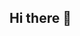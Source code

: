 ## Hi there 👋

<!--
**evansodhiambo435-byte/evansodhiambo435-byte** is a ✨ _special_ ✨ repository because its `README.md` (this file) appears on your GitHub profile.

Here are some ideas to get you started:
### Hi there 👋, I'm Evans Odhiambo Onyango  

- 🔭 I’m currently working on: **e-Taka (AI-powered waste management app)** and **Snappy Food Company (restaurant business)**  
- 🌱 I’m currently learning: **React Native, AI integration, and cloud solutions**  
- 👯 I’m looking to collaborate on: **sustainability projects, AI-powered apps, and open-source tech for social good**  
- 🤔 I’m looking for help with: **advanced AI scheduling systems, Spotify API integrations, and scaling startups**  
- 💬 Ask me about: **ICT systems, app development, ERPs, and NGO digital solutions**  
- 📫 How to reach me: **[LinkedIn](https://linkedin.com/in/evansodhiambo) | evansodhiambo435@gmail.com**  
- 😄 Pronouns: **He/Him**  
- ⚡ Fun fact: **I believe tech + creativity can turn “trash into treasure” 🚀**  
